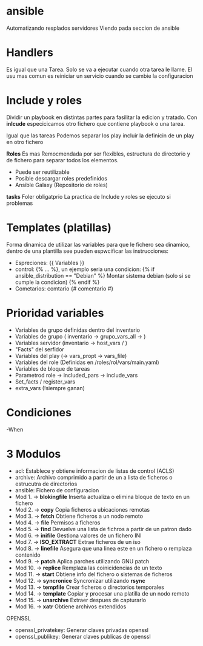 # ansible
Automatizando resplados servidores
Viendo pada seccion de ansible

# Handlers
Es igual que una Tarea. Solo se va a ejecutar cuando otra tarea le llame. El usu mas comun es reiniciar un servicio cuando se cambie la configuracion

# Include y roles 
Dividir un playbook en distintas partes para fasilitar la edicion y tratado. Con **inlcude** especicicamos otro fichero que contiene playbook o una tarea.

Igual que las tareas Podemos separar los play incluir la definicin de un play en otro fichero

**Roles** Es mas Remocmendada por ser flexibles, estructura de directorio y de fichero para separar todos los elementos.
- Puede ser reutilizable
- Posible descargar roles predefinidos
- Ansible Galaxy (Repositorio de roles)

**tasks** Foler obligatprio
La practica de Include y roles se ejecuto si problemas 

# Templates (platillas)
Forma dinamica de utilizar las variables para que le fichero sea dinamico, dentro de una plantilla see pueden espwcificar las instrucciones:

- Espreciones: {{ Variables }}
- control:  {% ... %}, un ejemplo seria una condicion:
   {% if ansible_distribution == "Debian" %}
   Montar sistema debian (solo si se cumple la condicion)
   {% endif %}
- Cometarios: comtario {# comentario #}

# Prioridad variables
- Variables de grupo definidas dentro del inventsrio
- Variables de grupo ( inventario -> grupo_vars_all -> <grupo>)
- Variables servidor (inventario -> host_vars / <servidor>)
- "Facts" del serfidor 
- Variables del play (-> vars_propt -> vars_file) 
- Variables del role (Definidas en /roles/rol/vars/main.yaml)
- Variables de bloque de tareas 
- Parametrod role -> included_pars -> include_vars
- Set_facts / register_vars
- extra_vars (!siempre ganan)

# Condiciones
-When 

# 3 Modulos
- acl: Establece y obtiene informacion de listas de control (ACLS)
- archive: Archivo comprimido a partir de un a lista de ficheros o estrucutra de directorios
- ansible: Fichero de configuracion 
- Mod 1. ->  **blokingfile** Inserta actualiza o elimina bloque de texto en un fichero
- Mod 2. ->  **copy** Copia ficheros a ubicaciones remotas
- Mod 3. ->  **fetch** Obtiene ficheros a un nodo remoto
- Mod 4. ->  **file** Permisos a ficheros 
- Mod 5. ->  **find** Devuelve una lista de fichros a partir de un patron dado 
- Mod 6. ->  **inifile** Gestiona valores de un fichero INI
- Mod 7. ->  **ISO_EXTRACT** Extrae ficheros de un iso
- Mod 8. ->  **linefile** Asegura que una linea este en un fichero o remplaza contenido
- Mod 9. ->  **patch** Aplica parches utilizando GNU patch
- Mod 10. ->  **replice** Remplaza las coinicidencias de un texto
- Mod 11. ->  **start** Obtiene info del fichero o sistemas de ficheros 
- Mod 12. ->  **syncronice** Syncronizar utilizando **rsync**
- Mod 13. ->  **tempfile** Crear ficheros o directorios temporales
- Mod 14. ->  **template** Copiar y procesar una platilla de un nodo remoto
- Mod 15. ->  **unarchive** Extraer despues de capturarlo
- Mod 16. ->  **xatr** Obtiene archivos extendidos 

OPENSSL 
- openssl_privatekey: Generar claves privadas openssl
- openssl_publikey: Generar claves publicas de openssl
